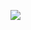 ![](https://github-readme-stats.vercel.app/api?username=llimonix&theme=dark&show_icons=false&line_height=27&locale=en&include_all_commits=true&count_private=true&text_color=FFFFFF)

